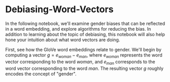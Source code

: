 # Debiasing-Word-Vectors

In the following notebook, we'll examine gender biases that can be reflected in a word embedding, and explore algorithms for reducing the bias. In addition to learning about the topic of debiasing, this notebook will also help hone your intuition about what word vectors are doing. 

First, see how the GloVe word embeddings relate to gender. We'll begin by computing a vector $g = e_{woman}-e_{man}$, where $e_{woman}$ represents the word vector corresponding to the word *woman*, and $e_{man}$ corresponds to the word vector corresponding to the word *man*. The resulting vector $g$ roughly encodes the concept of "gender". 
